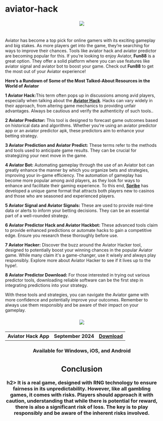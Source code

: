 # aviator-hack
<h3 align=center>
<img src='https://fun88-blog.gumlet.io/blog/wp-content/uploads/2023/12/Online-Aviator-Game-Hack.gif'>
</h3>
<h3 align=center>
<table align=center> <tr>
</tr></table></h3> 
<p>Aviator has become a top pick for online gamers with its exciting gameplay and big stakes. As more players get into the game, they’re searching for ways to improve their chances. Tools like aviator hack and aviator predictor are becoming popular for this. If you’re looking to enjoy Aviator, <b>Fun88</b> is a great option. They offer a solid platform where you can use features like aviator signal and aviator bot to boost your game. Check out <b>Fun88</b> to get the most out of your Aviator experience! 

<b>Here’s a Rundown of Some of the Most Talked-About Resources in the World of Aviator</b>

<b>1 Aviator Hack:</b>This term often pops up in discussions among avid players, especially when talking about the <a href="https://link.fun88-india.com/aviator-game-hacks"><b>Aviator Hack</b></a>. Hacks can vary widely in their approach, from altering game mechanics to providing unfair advantages. Always be cautious and verify the authenticity of such tools..

<b>2 Aviator Predictor:</b> This tool is designed to forecast game outcomes based on historical data and algorithms. Whether you're using an aviator predictor app or an aviator predictor apk, these predictors aim to enhance your betting strategy.

<b>3 Aviator Prediction and Aviator Predict:</b> These terms refer to the methods and tools used to anticipate game results. They can be crucial for strategizing your next move in the game.

<b>4 Aviator Bot:</b> Automating gameplay through the use of an Aviator bot can greatly enhance the manner by which you organize bets and strategies, improving your in-game efficiency. The automation of gameplay has become more popular among avid players, as they look for ways to enhance and facilitate their gaming experience. To this end, <a href="https://link.fun88-india.com/fun88-spribe"><b>Spribe</b></a> has developed a unique game format that attracts both players new to casinos and those who are seasoned and experienced players.

<b>5 Aviator Signal and Aviator Signals:</b> These are used to provide real-time data or alerts to inform your betting decisions. They can be an essential part of a well-rounded strategy.

<b>6 Aviator Predictor Hack and Aviator Hackbot:</b> These advanced tools claim to provide enhanced predictions or automate hacks to gain a competitive edge. Ensure you research these thoroughly before use.

<b>7 Aviator Hacker:</b> Discover the buzz around the Aviator Hacker tool, designed to potentially boost your winning chances in the popular Aviator game. While many claim it's a game-changer, use it wisely and always play responsibly. Explore more about Aviator Hacker to see if it lives up to the hype!.

<b>8 Aviator Predictor Download:</b> For those interested in trying out various predictor tools, downloading reliable software can be the first step in integrating predictions into your strategy.

With these tools and strategies, you can navigate the Aviator game with more confidence and potentially improve your outcomes. Remember to always use them responsibly and be aware of their impact on your gameplay.</p>

<h3 align=center>
<img src='https://images.dwncdn.net/images/t_app-cover-m,f_auto/p/ec362cf0-d901-4ec0-b3c5-3b908efd3695/533485820/aviator-hack-aviator-signal-screenshot'>
</h3>
<h3 align=center>
<table align=center> <tr>
      <th scope="col">Aviator Hack App</th>
      <th scope="col">September 2024</th>
  <th scope="col"><a href='https://link.fun88-india.com/fun88-app'>Download</th>
 </tr><table/>
<h4 align=center>Available for Windows, iOS, and Android

<h2>Conclusion</h2>h2>
 It is a real game, designed with RNG technology to ensure fairness in its unpredictability. However, like all gambling games, it comes with risks. Players should approach it with caution, understanding that while there is potential for reward, there is also a significant risk of loss. The key is to play responsibly and be aware of the inherent risks involved.

